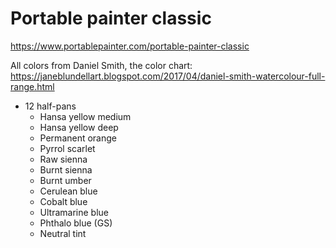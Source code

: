 # Portable painter classic

<https://www.portablepainter.com/portable-painter-classic>

All colors from Daniel Smith, the color chart:
<https://janeblundellart.blogspot.com/2017/04/daniel-smith-watercolour-full-range.html>

* 12 half-pans
  * Hansa yellow medium
  * Hansa yellow deep
  * Permanent orange
  * Pyrrol scarlet
  * Raw sienna
  * Burnt sienna
  * Burnt umber
  * Cerulean blue
  * Cobalt blue
  * Ultramarine blue
  * Phthalo blue (GS)
  * Neutral tint
